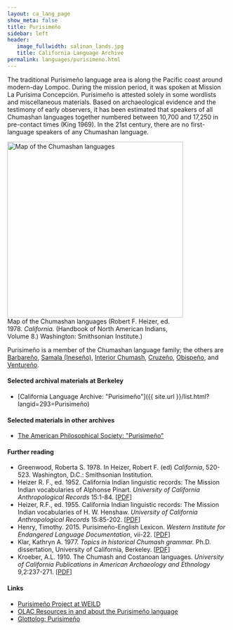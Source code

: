 ```yaml
---
layout: ca_lang_page
show_meta: false
title: Purisimeño
sidebar: left
header:
   image_fullwidth: salinan_lands.jpg
   title: California Language Archive
permalink: languages/purisimeno.html
---
```


The traditional Purisimeño language area is along the Pacific coast around modern-day Lompoc. During the mission period, it was spoken at Mission La Purísima Concepción. Purisimeño is attested solely in some wordlists and miscellaneous materials. Based on archaeological evidence and the testimony of early observers, it has been estimated that speakers of all Chumashan languages together numbered between 10,700 and 17,250 in pre-contact times (King 1969). In the 21st century, there are no first-language speakers of any Chumashan language.

<div class="image fit right" style="width: 400px;">
<a href="https://berkeley.box.com/v/chumashan-languages-map"><img alt="Map of the Chumashan languages" src="{{ site.urlimg }}/chumashan-languages-map-small.jpg" width="400px"/></a>
<div class="caption">
Map of the Chumashan languages (Robert F. Heizer, ed. 1978. <em>California.</em> (Handbook of North American Indians, Volume 8.) Washington: Smithsonian Institute.)
</div>
</div>

Purisimeño is a member of the Chumashan language family; the others are [Barbareño](barbareno.html), [Samala (Ineseño)](ineseno.html), [Interior Chumash](interior-chumash.html), [Cruzeño](island-chumash.html), [Obispeño](obispeno.html), and [Ventureño](ventureno.html).

#### Selected archival materials at Berkeley

* [California Language Archive: "Purisimeño"]({{ site.url }}/list.html?langid=293=Purisimeño)

#### Selected materials in other archives

* [The American Philosophical Society: "Purisimeño"](https://indigenousguide.amphilsoc.org/search?f%5B0%5D=guide_language_content_title%3APurisime%C3%B1o)

#### Further reading

* Greenwood, Roberta S. 1978. In Heizer, Robert F. (ed) *California*, 520-523. Washington, D.C.: Smithsonian Institution.
* Heizer R. F., ed. 1952. California Indian linguistic records: The Mission Indian vocabularies of Alphonse Pinart. *University of California Anthropological Records* 15:1-84. [[PDF](http://digitalassets.lib.berkeley.edu/anthpubs/ucb/text/ucar015-001.pdf)]
* Heizer, R.F., ed. 1955. California Indian linguistic records: The Mission Indian vocabularies of H. W. Henshaw. *University of California Anthropological Records* 15:85-202. [[PDF](http://digitalassets.lib.berkeley.edu/anthpubs/ucb/text/ucar015-002.pdf)]
* Henry, Timothy. 2015. Purisimeño-English Lexicon. *Western Institute for Endangered Language Documentation*, vii-22. [[PDF](http://wieldoc.org/wp-content/uploads/2014/07/puy-2015-914-dictionary.pdf)]
* Klar, Kathryn A. 1977. *Topics in historical Chumash grammar.* Ph.D. dissertation, University of California, Berkeley. [[PDF](https://escholarship.org/uc/item/31t2k96m)]
* Kroeber, A.L. 1910. The Chumash and Costanoan languages. *University of California Publications in American Archaeology and Ethnology* 9,2:237-271. [[PDF](https://digitalassets.lib.berkeley.edu/anthpubs/ucb/text/ucp009-004.pdf)]

#### Links

* [Purisimeño Project at WEILD](http://wieldoc.org/?page_id=316)
* [OLAC Resources in and about the Purisimeño language](http://www.language-archives.org/language/puy)
* [Glottolog: Purisimeño](https://glottolog.org/resource/languoid/id/puri1259)

